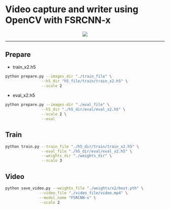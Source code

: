# Video capture and writer using OpenCV with FSRCNN-x


<center><img src="https://user-images.githubusercontent.com/72849922/122015905-7d716180-cdfb-11eb-9728-a96dda1f35d7.PNG"></center>

-----


## Prepare

- train_x2.h5

```bash
python prepare.py --images_dir "./train_file" \
                --h5_dir "h5_file/train/train_x2.h5" \
                --scale 2
```

- eval_x2.h5

```bash
python prepare.py --images-dir "./eval_file" \
                --h5_dir "./h5_dir/eval/eval_x2.h5" \
                --scale 2 \
                --eval
```

## Train


```bash
python train.py --train_file "./h5_dir/train/train_x2.h5" \
                --eval_file "./h5_dir/eval/eval_x2.h5" \
                --weights_dir "./weights_dir" \
                --scale 3               
```

## Video

```bash
python save_video.py --weights_file "./weights/x2/best.pth" \
               --video_file "./video_file/video.mp4" \
               --model_name "FSRCNN-x" \
               --scale 2
```

